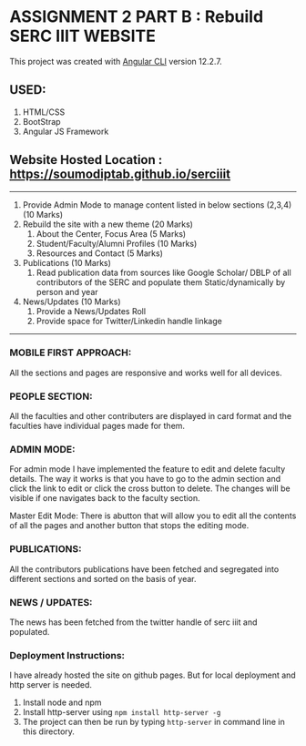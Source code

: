 # ASSIGNMENT 2 PART B : Rebuild SERC IIIT WEBSITE

This project was created with [Angular CLI](https://github.com/angular/angular-cli) version 12.2.7.
## USED:
1. HTML/CSS
2. BootStrap
3. Angular JS Framework
## Website Hosted Location : https://soumodiptab.github.io/serciiit
<hr>

1. Provide Admin Mode to manage content listed in below sections (2,3,4) (10 Marks)
2. Rebuild the site with a new theme (20 Marks)
    1. About the Center, Focus Area (5 Marks)
    2. Student/Faculty/Alumni Profiles (10 Marks)
    3. Resources and Contact (5 Marks)
3. Publications (10 Marks)
    1. Read publication data from sources like Google Scholar/ DBLP of all contributors 
of the SERC and populate them Static/dynamically by person and year 
4. News/Updates (10 Marks)
    1. Provide a News/Updates Roll
    2. Provide space for Twitter/Linkedin handle linkage
<hr>

### MOBILE FIRST APPROACH: 
All the sections and pages are responsive and works well for all devices.
### PEOPLE SECTION:
All the faculties and other contributers are displayed in card format and the faculties have individual pages made for them.
### ADMIN MODE:
For admin mode I have implemented the feature to edit and delete faculty details.
The way it works is that you have to go to the admin section and click the link to edit or click the cross button to delete. The changes will be visible if one navigates back to the faculty section.

Master Edit Mode: There is abutton that will allow you to edit all the contents of all the pages and another button that stops the editing mode.
### PUBLICATIONS:
All the contributors publications have been fetched and segregated into different sections and sorted on the basis of year.
### NEWS / UPDATES:
The news has been fetched from the twitter handle of serc iiit and populated.

### Deployment Instructions: 
I have already hosted the site on github pages.
But for local deployment and http server is needed.
1. Install node and npm
2. Install http-server using `npm install http-server -g`
3. The project can then be run by typing `http-server` in command line in this directory.

